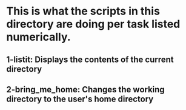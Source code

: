 # This is what the scripts in this directory are doing per task listed numerically.

## 1-listit: Displays the contents of the current directory
## 2-bring_me_home: Changes the working directory to the user's home directory
